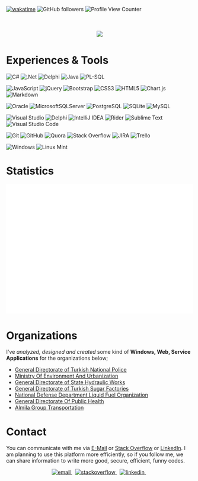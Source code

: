 [![wakatime](https://wakatime.com/badge/user/5e5e2302-4feb-4aa0-be3d-f976ea06173d.svg)](https://wakatime.com/@5e5e2302-4feb-4aa0-be3d-f976ea06173d) ![GitHub followers](https://img.shields.io/github/followers/coderserdar?style=for-the-badge) ![Profile View Counter](https://komarev.com/ghpvc/?username=coderserdar)
<!-- <a href="https://stackoverflow.com/users/17190208/serdar-gul" target="_blank">
<img alt="StackOverflow"
src="https://stackoverflow-badge.vercel.app/?userID=17190208" />
</a> -->

<h1 align="center">
  <a href="https://git.io/typing-svg">
    <img src="https://readme-typing-svg.herokuapp.com/?lines=Hi+everybody,+👋👋;I+am+Serdar&center=true&size=25">
  </a>
</h1>

# Experiences & Tools

<!-- <img src="https://raw.githubusercontent.com/devicons/devicon/master/icons/csharp/csharp-original.svg" alt="csharp" width="40" height="40" title="C#"/> <img src="https://user-images.githubusercontent.com/3423282/123477765-e4013700-d5d4-11eb-876c-de9aab52153b.png" alt="delphi" width="40" height="40" title="Delphi"/> <img src="https://upload.wikimedia.org/wikipedia/commons/0/0e/Microsoft_.NET_logo.png?20200524033331" alt="dotnet" width="40" height="40" title=".NET"/> <img src="https://icon-library.com/images/icon-oracle/icon-oracle-5.jpg" alt="oracle" width="40" height="40" title="Oracle"/> <img src="https://raw.githubusercontent.com/devicons/devicon/1119b9f84c0290e0f0b38982099a2bd027a48bf1/icons/postgresql/postgresql-original.svg" alt="postgresql" width="40" height="40" title="PostgreSQL"/> <img src="https://img.icons8.com/external-wanicon-two-tone-wanicon/344/external-sql-server-big-data-wanicon-two-tone-wanicon.png" alt="microsoftsqlserver" width="40" height="40" title="Microsoft SQL Server"/> <img src="https://raw.githubusercontent.com/devicons/devicon/1119b9f84c0290e0f0b38982099a2bd027a48bf1/icons/javascript/javascript-original.svg" alt="javascript" width="40" height="40" title="JavaScript"/> <img src="https://raw.githubusercontent.com/devicons/devicon/1119b9f84c0290e0f0b38982099a2bd027a48bf1/icons/jquery/jquery-original.svg" alt="jquery" width="40" height="40" title="JQuery"/> <img src="https://raw.githubusercontent.com/devicons/devicon/1119b9f84c0290e0f0b38982099a2bd027a48bf1/icons/bootstrap/bootstrap-original.svg" alt="bootstrap" width="40" height="40" title="Bootstrap"/> <img src="https://raw.githubusercontent.com/devicons/devicon/1119b9f84c0290e0f0b38982099a2bd027a48bf1/icons/css3/css3-original.svg" alt="css3" width="40" height="40" title="CSS3"/> <img src="https://raw.githubusercontent.com/github/explore/80688e429a7d4ef2fca1e82350fe8e3517d3494d/topics/git/git.png" alt="git" width="40" height="40" title="Git"/> <img src="https://img.icons8.com/nolan/64/github.png" alt="github" width="40" height="40" title="GitHub"/> <img src="https://cdn.icon-icons.com/icons2/3053/PNG/512/jira_cloud_macos_bigsur_icon_190051.png" alt="jira" width="40" height="40" title="JIRA"/> <img src="https://cdn.iconscout.com/icon/free/png-256/asana-226537.png" alt="asana" width="40" height="40" title="Asana"/> <img src="https://raw.githubusercontent.com/devicons/devicon/1119b9f84c0290e0f0b38982099a2bd027a48bf1/icons/visualstudio/visualstudio-plain.svg" alt="visualstudio" width="40" height="40" title="Visual Studio"/> <img src="https://upload.wikimedia.org/wikipedia/commons/thumb/6/6e/JetBrains_Rider_Icon.svg/1200px-JetBrains_Rider_Icon.svg.png" alt="rider" width="40" height="40" title="JetBrains Rider"/> <img src="https://wiki.freepascal.org/images/e/ec/Lazarus-icons-exe-proposal-bpsoftware.png" alt="lazarus" width="40" height="40" title="Lazarus IDE"/> <img src="https://encrypted-tbn0.gstatic.com/images?q=tbn:ANd9GcRLsx6po99ETTjhbzojNL9xX-BQmgHTe-LaUa8lrn6KsDSF6EQBOm2fzKpZlMHtMJTr9oo&usqp=CAU" alt="delphi7" width="40" height="40" title="Delphi 7"/> <img src="https://upload.wikimedia.org/wikipedia/commons/thumb/7/79/Breezeicons-apps-48-sublime-text.svg/640px-Breezeicons-apps-48-sublime-text.svg.png" alt="sublimetext" width="40" height="40" title="Sublime Text"/> <img src="https://upload.wikimedia.org/wikipedia/commons/thumb/9/9a/Visual_Studio_Code_1.35_icon.svg/2048px-Visual_Studio_Code_1.35_icon.svg.png" alt="vscode" width="40" height="40" title="Visual Studio Code"/> <img src="https://upload.wikimedia.org/wikipedia/commons/thumb/b/b5/DBeaver_logo.svg/256px-DBeaver_logo.svg.png" alt="dbeaver" width="40" height="40" title="DBeaver"/> <img src="https://www.imaginet.com/wp/wp-content/uploads/2016/03/telerik-icon.png" alt="telerik" width="40" height="40" title="Telerik"/> -->

<div align="left">

![C#](https://img.shields.io/badge/c%23-%23239120.svg?style=for-the-badge&logo=c-sharp&logoColor=white&logoWidth=20) ![.Net](https://img.shields.io/badge/.NET-5C2D91?style=for-the-badge&logo=.net&logoColor=white&logoWidth=20) ![Delphi](https://img.shields.io/badge/Delphi-B22222?style=for-the-badge&logo=delphi&logoColor=white&logoWidth=20) ![Java](https://img.shields.io/badge/Java-ED8B00?style=for-the-badge&logo=java&logoColor=white&logoWidth=20) ![PL-SQL](https://img.shields.io/badge/PLSQL-F80000?style=for-the-badge&logo=oracle&logoColor=white&logoWidth=20)

![JavaScript](https://img.shields.io/badge/javascript-%23323330.svg?style=for-the-badge&logo=javascript&logoColor=white&logoWidth=20) ![jQuery](https://img.shields.io/badge/jquery-%230769AD.svg?style=for-the-badge&logo=jquery&logoColor=white&logoWidth=20) ![Bootstrap](https://img.shields.io/badge/bootstrap-%23563D7C.svg?style=for-the-badge&logo=bootstrap&logoColor=white&logoWidth=20) ![CSS3](https://img.shields.io/badge/css3-%231572B6.svg?style=for-the-badge&logo=css3&logoColor=white&logoWidth=20) ![HTML5](https://img.shields.io/badge/html5-%23E34F26.svg?style=for-the-badge&logo=html5&logoColor=white&logoWidth=20) ![Chart.js](https://img.shields.io/badge/chart.js-F5788D.svg?style=for-the-badge&logo=chart.js&logoColor=white&logoWidth=20) ![Markdown](https://img.shields.io/badge/markdown-%23000000.svg?style=for-the-badge&logo=markdown&logoColor=white&logoWidth=20)

![Oracle](https://img.shields.io/badge/Oracle-F80000?style=for-the-badge&logo=oracle&logoColor=white&logoWidth=20) 
![MicrosoftSQLServer](https://img.shields.io/badge/Microsoft%20SQL%20Server-CC2927?style=for-the-badge&logo=microsoft%20sql%20server&logoColor=white&logoWidth=20) ![PostgreSQL](https://img.shields.io/badge/postgresql-%23316192.svg?style=for-the-badge&logo=postgresql&logoColor=white&logoWidth=20) ![SQLite](https://img.shields.io/badge/sqlite-%2307405e.svg?style=for-the-badge&logo=sqlite&logoColor=white&logoWidth=20) ![MySQL](https://img.shields.io/badge/mysql-%2300f.svg?style=for-the-badge&logo=mysql&logoColor=white&logoWidth=20)

![Visual Studio](https://img.shields.io/badge/Visual%20Studio-5C2D91.svg?style=for-the-badge&logo=visual-studio&logoColor=white&logoWidth=20) ![Delphi](https://img.shields.io/badge/Delphi_RAD_Studio-B22222?style=for-the-badge&logo=delphi&logoColor=white&logoWidth=20) ![IntelliJ IDEA](https://img.shields.io/badge/IntelliJIDEA-000000.svg?style=for-the-badge&logo=intellij-idea&logoColor=white&logoWidth=20) ![Rider](https://img.shields.io/badge/Rider-000000.svg?style=for-the-badge&logo=Rider&logoColor=white&logoWidth=20&color=black&labelColor=crimson) ![Sublime Text](https://img.shields.io/badge/sublime_text-%23575757.svg?style=for-the-badge&logo=sublime-text&logoColor=white&logoWidth=20) ![Visual Studio Code](https://img.shields.io/badge/Visual%20Studio%20Code-0078d7.svg?style=for-the-badge&logo=visual-studio-code&logoColor=white&logoWidth=20)

![Git](https://img.shields.io/badge/git-%23F05033.svg?style=for-the-badge&logo=git&logoColor=white&logoWidth=20) ![GitHub](https://img.shields.io/badge/github-%23121011.svg?style=for-the-badge&logo=github&logoColor=white&logoWidth=20) ![Quora](https://img.shields.io/badge/Quora-%23B92B27.svg?style=for-the-badge&logo=Quora&logoColor=white&logoWidth=20) ![Stack Overflow](https://img.shields.io/badge/-Stackoverflow-FE7A16?style=for-the-badge&logo=stack-overflow&logoColor=white&logoWidth=20) ![JIRA](https://img.shields.io/badge/Jira-0052CC?style=for-the-badge&logo=Jira&logoColor=white&logoWidth=20) ![Trello](https://img.shields.io/badge/Trello-%23026AA7.svg?style=for-the-badge&logo=trello&logoColor=white&logoWidth=20)

![Windows](https://img.shields.io/badge/Windows-0078D6?style=for-the-badge&logo=windows&logoColor=white&logoWidth=20) ![Linux Mint](https://img.shields.io/badge/Linux%20Mint-87CF3E?style=for-the-badge&logo=Linux%20Mint&logoColor=white&logoWidth=20)

</div>

# Statistics

![Metrics](/github-metrics.svg)

<!-- # Statistics

<p align="center">
	<a href="https://github.com/coderserdar">
		  <img height="180em" align="center" src="https://github-readme-stats.vercel.app/api?username=coderserdar&show_icons=true&locale=en&theme=dark&include_all_commits=true&count_private=true" alt="coderserdar"/>
		  <img height="180em" align="center" src="https://github-readme-stats.vercel.app/api/wakatime?username=serdarpoirot&theme=dark" alt="coderserdar"/>
	</a>
</p> -->

# Organizations

I've *analyzed, designed and created* some kind of **Windows, Web, Service Applications** for the organizations below;

- [General Directorate of Turkish National Police](https://www.egm.gov.tr/)
- [Ministry Of Environment And Urbanization](https://csb.gov.tr/)
- [General Directorate of State Hydraulic Works](https://www.dsi.gov.tr/)
- [General Directorate of Turkish Sugar Factories](https://www.turkseker.gov.tr/)
- [National Defense Department Liquid Fuel Organization](https://www.ant.gov.tr/)
- [General Directorate Of Public Health](https://hsgm.saglik.gov.tr/tr/)
- [Almila Group Transportation](https://www.almilagrup.com.tr/)
   
# Contact

You can communicate with me via 
[E-Mail](mailto:serdargul@outlook.com) or [Stack Overflow](https://stackoverflow.com/users/17190208/serdar-gul) or [LinkedIn](https://www.linkedin.com/in/serdar-g%C3%BCl-ba5352126/). I am planning to use this platform more efficiently, so if you follow me, we can share information to write more good, secure, efficient, funny codes.

<p align="center">

<a href="mailto:serdargul@outlook.com" target="_blank">
<img src=https://img.shields.io/badge/Microsoft_Outlook-0078D4?style=for-the-badge&logo=microsoft-outlook&logoColor=white alt=email style="margin-bottom: 5px;" />
</a> &nbsp;
  
<a href="https://stackoverflow.com/users/17190208/serdar-gul" target="_blank">
<img src=https://img.shields.io/badge/-Stackoverflow-FE7A16?style=for-the-badge&logo=stack-overflow&logoColor=white alt=stackoverflow style="margin-bottom: 5px;" />
</a> &nbsp;

<a href="https://www.linkedin.com/in/serdar-g%C3%BCl-ba5352126/" target="_blank">
<img src=https://img.shields.io/badge/linkedin-%230077B5.svg?style=for-the-badge&logo=linkedin&logoColor=white alt=linkedin style="margin-bottom: 5px;" />
</a> &nbsp;

</p>
